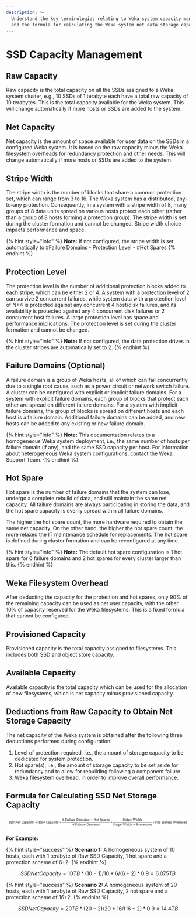 ```yaml
---
description: >-
  Understand the key terminologies relating to Weka system capacity management
  and the formula for calculating the Weka system net data storage capacity.
---
```


# SSD Capacity Management

## Raw Capacity

Raw capacity is the total capacity on all the SSDs assigned to a Weka system cluster, e.g., 10 SSDs of 1 terabyte each have a total raw capacity of 10 terabytes. This is the total capacity available for the Weka system. This will change automatically if more hosts or SSDs are added to the system.

## Net Capacity

Net capacity is the amount of space available for user data on the SSDs in a configured Weka system. It is based on the raw capacity minus the Weka filesystem overheads for redundancy protection and other needs. This will change automatically if more hosts or SSDs are added to the system.

## Stripe Width

The stripe width is the number of blocks that share a common protection set, which can range from 3 to 16. The Weka system has a distributed, any-to-any protection. Consequently, in a system with a stripe width of 8, many groups of 8 data units spread on various hosts protect each other \(rather than a group of 8 hosts forming a protection group\). The stripe width is set during the cluster formation and cannot be changed. Stripe width choice impacts performance and space.

{% hint style="info" %}
**Note:** If not configured, the stripe width is set automatically to \#Failure Domains - Protection Level - \#Hot Spares
{% endhint %}

## Protection Level

The protection level is the number of additional protection blocks added to each stripe, which can be either 2 or 4. A system with a protection level of 2 can survive 2 concurrent failures, while system data with a protection level of N+4 is protected against any concurrent 4 host/disk failures, and its availability is protected against any 4 concurrent disk failures or 2 concurrent host failures. A large protection level has space and performance implications. The protection level is set during the cluster formation and cannot be changed.

{% hint style="info" %}
**Note:** If not configured, the data protection drives in the cluster stripes are automatically set to 2.
{% endhint %}

## Failure Domains \(Optional\)

A failure domain is a group of Weka hosts, all of which can fail concurrently due to a single root cause, such as a power circuit or network switch failure. A cluster can be configured with explicit or implicit failure domains. For a system with explicit failure domains, each group of blocks that protect each other are spread on different failure domains. For a system with implicit failure domains, the group of blocks is spread on different hosts and each host is a failure domain. Additional failure domains can be added, and new hosts can be added to any existing or new failure domain.

{% hint style="info" %}
**Note:** This documentation relates to a homogeneous Weka system deployment, i.e., the same number of hosts per failure domain \(if any\), and the same SSD capacity per host. For information about heterogeneous Weka system configurations, contact the Weka Support Team.
{% endhint %}

## Hot Spare

Hot spare is the number of failure domains that the system can lose, undergo a complete rebuild of data, and still maintain the same net capacity. All failure domains are always participating in storing the data, and the hot spare capacity is evenly spread within all failure domains.

The higher the hot spare count, the more hardware required to obtain the same net capacity. On the other hand, the higher the hot spare count, the more relaxed the IT maintenance schedule for replacements. The hot spare is defined during cluster formation and can be reconfigured at any time.

{% hint style="info" %}
**Note:** The default hot spare configuration is 1 hot spare for 6 failure domains and 2 hot spares for every cluster larger than this.
{% endhint %}

## Weka Filesystem Overhead

After deducting the capacity for the protection and hot spares, only 90% of the remaining capacity can be used as net user capacity, with the other 10% of capacity reserved for the Weka filesystems. This is a fixed formula that cannot be configured.

## Provisioned Capacity

Provisioned capacity is the total capacity assigned to filesystems. This includes both SSD and object store capacity.

## Available Capacity

Available capacity is the total capacity which can be used for the allocation of new filesystems, which is net capacity minus provisioned capacity.

## Deductions from Raw Capacity to Obtain Net Storage Capacity

The net capacity of the Weka system is obtained after the following three deductions performed during configuration:

1. Level of protection required, i.e., the amount of storage capacity to be dedicated for system protection.
2. Hot spare\(s\), i.e., the amount of storage capacity to be set aside for redundancy and to allow for rebuilding following a component failure.
3. Weka filesystem overhead, in order to improve overall performance.      

## Formula for Calculating SSD Net Storage Capacity

![](../.gitbook/assets/formula-with-failure-domains.jpg)

**For Example:**

{% hint style="success" %}
**Scenario 1:** A homogeneous system of 10 hosts, each with 1 terabyte of Raw SSD Capacity, 1 hot spare and a protection scheme of 6+2.
{% endhint %}

$$
SSD Net Capacity = 10 TB * (10-1) / 10 * 6/(6+2) * 0.9 = 6.075 TB
$$

{% hint style="success" %}
**Scenario 2:** A homogeneous system of 20 hosts, each with 1 terabyte of Raw SSD Capacity, 2 hot spare and a protection scheme of 16+2.
{% endhint %}

$$
SSD Net Capacity = 20 TB * (20-2) / 20 * 16/(16+2) * 0.9 = 14.4 TB
$$

